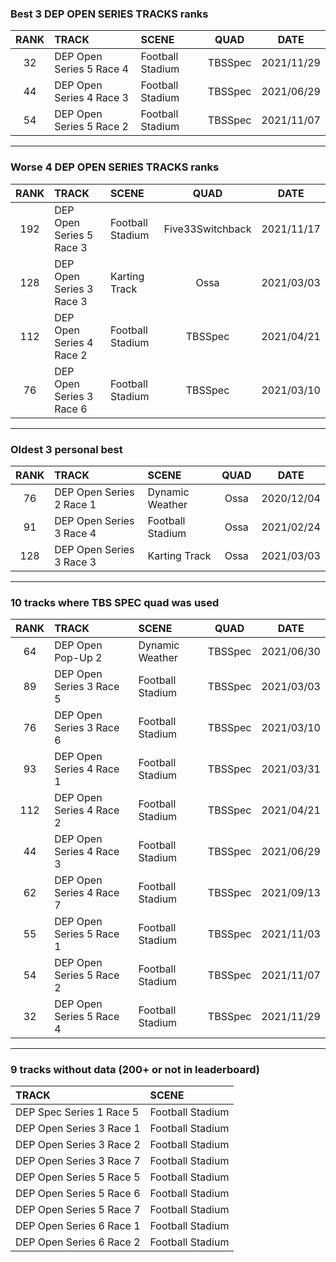 ### Best 3 DEP OPEN SERIES TRACKS ranks
|RANK|TRACK|SCENE|QUAD|DATE|
|:---:|:---|:---|:---:|:---:|
|32|DEP Open Series 5 Race 4|Football Stadium|TBSSpec|2021/11/29|
|44|DEP Open Series 4 Race 3|Football Stadium|TBSSpec|2021/06/29|
|54|DEP Open Series 5 Race 2|Football Stadium|TBSSpec|2021/11/07|
---
### Worse 4 DEP OPEN SERIES TRACKS ranks
|RANK|TRACK|SCENE|QUAD|DATE|
|:---:|:---|:---|:---:|:---:|
|192|DEP Open Series 5 Race 3|Football Stadium|Five33Switchback|2021/11/17|
|128|DEP Open Series 3 Race 3|Karting Track|Ossa|2021/03/03|
|112|DEP Open Series 4 Race 2|Football Stadium|TBSSpec|2021/04/21|
|76|DEP Open Series 3 Race 6|Football Stadium|TBSSpec|2021/03/10|
---
### Oldest 3 personal best
|RANK|TRACK|SCENE|QUAD|DATE|
|:---:|:---|:---|:---:|:---:|
|76|DEP Open Series 2 Race 1|Dynamic Weather|Ossa|2020/12/04|
|91|DEP Open Series 3 Race 4|Football Stadium|Ossa|2021/02/24|
|128|DEP Open Series 3 Race 3|Karting Track|Ossa|2021/03/03|
---
### 10 tracks where TBS SPEC quad was used
|RANK|TRACK|SCENE|QUAD|DATE|
|:---:|:---|:---|:---:|:---:|
|64|DEP Open Pop-Up 2|Dynamic Weather|TBSSpec|2021/06/30|
|89|DEP Open Series 3 Race 5|Football Stadium|TBSSpec|2021/03/03|
|76|DEP Open Series 3 Race 6|Football Stadium|TBSSpec|2021/03/10|
|93|DEP Open Series 4 Race 1|Football Stadium|TBSSpec|2021/03/31|
|112|DEP Open Series 4 Race 2|Football Stadium|TBSSpec|2021/04/21|
|44|DEP Open Series 4 Race 3|Football Stadium|TBSSpec|2021/06/29|
|62|DEP Open Series 4 Race 7|Football Stadium|TBSSpec|2021/09/13|
|55|DEP Open Series 5 Race 1|Football Stadium|TBSSpec|2021/11/03|
|54|DEP Open Series 5 Race 2|Football Stadium|TBSSpec|2021/11/07|
|32|DEP Open Series 5 Race 4|Football Stadium|TBSSpec|2021/11/29|
---
### 9 tracks without data (200+ or not in leaderboard)
|TRACK|SCENE|
|:---|:---|
|DEP Spec Series 1 Race 5|Football Stadium|
|DEP Open Series 3 Race 1|Football Stadium|
|DEP Open Series 3 Race 2|Football Stadium|
|DEP Open Series 3 Race 7|Football Stadium|
|DEP Open Series 5 Race 5|Football Stadium|
|DEP Open Series 5 Race 6|Football Stadium|
|DEP Open Series 5 Race 7|Football Stadium|
|DEP Open Series 6 Race 1|Football Stadium|
|DEP Open Series 6 Race 2|Football Stadium|
